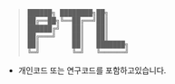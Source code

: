 > ```
> ██████╗ ████████╗██╗     
> ██╔══██╗╚══██╔══╝██║     
> ██████╔╝   ██║   ██║     
> ██╔═══╝    ██║   ██║     
> ██║        ██║   ███████╗
> ╚═╝        ╚═╝   ╚══════╝
> ```

+ 개인코드 또는 연구코드를 포함하고있습니다.
